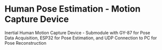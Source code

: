 # Human Pose Estimation - Motion Capture Device
 Inertial Human Motion Capture Device - Submodule with GY-87 for Pose Data Acquisition, ESP32 for Pose Estimation, and UDP Connection to PC for Pose Reconstruction

